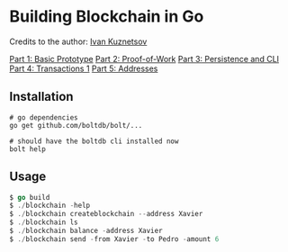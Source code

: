# Building Blockchain in Go

Credits to the author: [Ivan Kuznetsov](https://jeiwan.net/)

[Part 1: Basic Prototype](https://jeiwan.net/posts/building-blockchain-in-go-part-1/)
[Part 2: Proof-of-Work](https://jeiwan.net/posts/building-blockchain-in-go-part-2/)
[Part 3: Persistence and CLI](https://jeiwan.net/posts/building-blockchain-in-go-part-3/)
[Part 4: Transactions 1](https://jeiwan.net/posts/building-blockchain-in-go-part-4/)
[Part 5: Addresses](https://jeiwan.net/posts/building-blockchain-in-go-part-5/)

## Installation

```console
# go dependencies
go get github.com/boltdb/bolt/...

# should have the boltdb cli installed now
bolt help
```

## Usage

```go
$ go build
$ ./blockchain -help
$ ./blockchain createblockchain --address Xavier
$ ./blockchain ls
$ ./blockchain balance -address Xavier
$ ./blockchain send -from Xavier -to Pedro -amount 6
```
